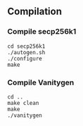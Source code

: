 ## Compilation

### Compile secp256k1
```
cd secp256k1
./autogen.sh
./configure
make
```

### Compile Vanitygen

```
cd ..
make clean
make
./vanitygen
```
